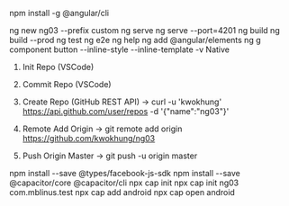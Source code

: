 npm install -g @angular/cli

ng new ng03 --prefix custom
ng serve
ng serve --port=4201
ng build
ng build --prod
ng test
ng e2e
ng help
ng add @angular/elements
ng g component button --inline-style --inline-template -v Native

1. Init Repo (VSCode)

2. Commit Repo (VSCode)

3. Create Repo (GitHub REST API)
-> curl -u 'kwokhung' https://api.github.com/user/repos -d '{"name":"ng03"}'

4. Remote Add Origin
-> git remote add origin https://github.com/kwokhung/ng03

5. Push Origin Master
-> git push -u origin master

npm install --save @types/facebook-js-sdk
npm install --save @capacitor/core @capacitor/cli
npx cap init
npx cap init ng03 com.mblinus.test
npx cap add android
npx cap open android

